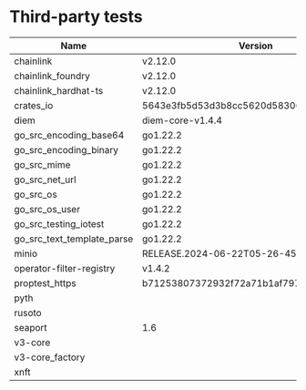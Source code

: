 # Third-party tests

| Name                       | Version                                  | Framework  | Full | Linux | macOS | Windows | Partition |
| -------------------------- | ---------------------------------------- | ---------- | ---- | ----- | ----- | ------- | --------- |
| chainlink                  | v2.12.0                                  |            |      | X     | X     | X       | 0         |
| chainlink_foundry          | v2.12.0                                  | foundry    | X    | X     | X     | X       | 1         |
| chainlink_hardhat-ts       | v2.12.0                                  | hardhat-ts |      | X     | X     | X       | 0         |
| crates_io                  | 5643e3fb5d53d3b8cc5620d583068ae17e82b5c3 |            |      | X     | X     | X       | 0         |
| diem                       | diem-core-v1.4.4                         |            |      | X     | X     | X       | 0         |
| go_src_encoding_base64     | go1.22.2                                 | go         | X    | X     | X     | X       | 0         |
| go_src_encoding_binary     | go1.22.2                                 | go         | X    | X     | X     | X       | 0         |
| go_src_mime                | go1.22.2                                 | go         | X    | X     | X     |         | 0         |
| go_src_net_url             | go1.22.2                                 | go         | X    | X     | X     | X       | 0         |
| go_src_os                  | go1.22.2                                 | go         | X    |       | X     |         | 1         |
| go_src_os_user             | go1.22.2                                 | go         | X    | X     |       |         | 1         |
| go_src_testing_iotest      | go1.22.2                                 | go         | X    | X     | X     | X       | 1         |
| go_src_text_template_parse | go1.22.2                                 | go         | X    | X     | X     | X       | 1         |
| minio                      | RELEASE.2024-06-22T05-26-45Z             |            |      | X     | X     | X       | 1         |
| operator-filter-registry   | v1.4.2                                   |            |      | X     | X     | X       | 0         |
| proptest_https             | b71253807372932f72a71b1af7975371a41e7c88 |            | X    | X     | X     | X       | 0         |
| pyth                       |                                          | anchor-ts  |      | X     | X     |         | 0         |
| rusoto                     |                                          |            |      | X     | X     | X       | 1         |
| seaport                    | 1.6                                      | hardhat-ts |      | X     | X     | X       | 1         |
| v3-core                    |                                          |            |      | X     | X     | X       | 0         |
| v3-core_factory            |                                          |            | X    | X     | X     | X       | 1         |
| xnft                       |                                          | anchor-ts  | X    | X     |       |         | 1         |
